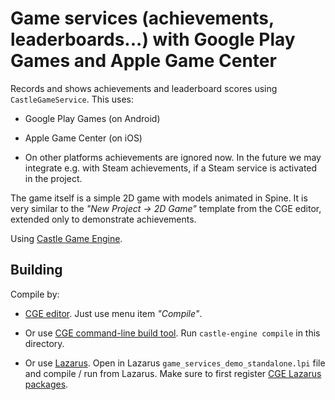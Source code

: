 # Game services (achievements, leaderboards...) with Google Play Games and Apple Game Center

Records and shows achievements and leaderboard scores using `CastleGameService`. This uses:

- Google Play Games (on Android)

- Apple Game Center (on iOS)

- On other platforms achievements are ignored now. In the future we may integrate e.g. with Steam achievements, if a Steam service is activated in the project.

The game itself is a simple 2D game with models animated in Spine. It is very similar to the _"New Project -> 2D Game"_ template from the CGE editor, extended only to demonstrate achievements.

Using [Castle Game Engine](https://castle-engine.io/).

## Building

Compile by:

- [CGE editor](https://castle-engine.io/manual_editor.php). Just use menu item _"Compile"_.

- Or use [CGE command-line build tool](https://castle-engine.io/build_tool). Run `castle-engine compile` in this directory.

- Or use [Lazarus](https://www.lazarus-ide.org/). Open in Lazarus `game_services_demo_standalone.lpi` file and compile / run from Lazarus. Make sure to first register [CGE Lazarus packages](https://castle-engine.io/documentation.php).
